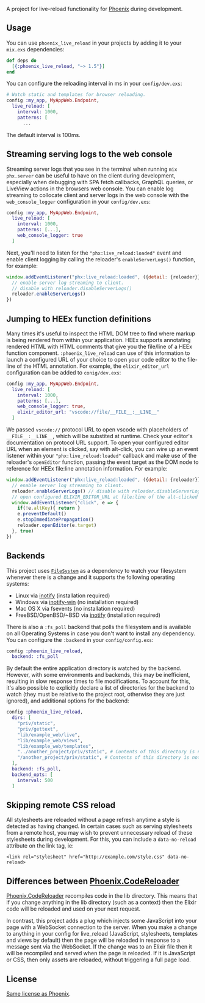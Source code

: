A project for live-reload functionality for [Phoenix](http://github.com/phoenixframework/phoenix) during development.

## Usage

You can use `phoenix_live_reload` in your projects by adding it to your `mix.exs` dependencies:

```elixir
def deps do
  [{:phoenix_live_reload, "~> 1.5"}]
end
```

You can configure the reloading interval in ms in your `config/dev.exs`:

```elixir
# Watch static and templates for browser reloading.
config :my_app, MyAppWeb.Endpoint,
  live_reload: [
    interval: 1000,
    patterns: [
      ...
```

The default interval is 100ms.


## Streaming serving logs to the web console

Streaming server logs that you see in the terminal when running `mix phx.server` can be useful to have on the client during development, especially when debugging with SPA fetch callbacks, GraphQL queries, or LiveView actions in the browsers web console. You can enable log streaming to collocate client and server logs in the web console with the `web_console_logger` configuration in your `config/dev.exs`:

```elixir
config :my_app, MyAppWeb.Endpoint,
  live_reload: [
    interval: 1000,
    patterns: [...],
    web_console_logger: true
  ]
```

Next, you'll need to listen for the `"phx:live_reload:loaded"` event and enable client logging by calling the reloader's `enableServerLogs()` function, for example:

```javascript
window.addEventListener("phx:live_reload:loaded", ({detail: {reloader}}) => {
  // enable server log streaming to client.
  // disable with reloader.disableServerLogs()
  reloader.enableServerLogs()
})
```

## Jumping to HEEx function definitions

Many times it's useful to inspect the HTML DOM tree to find where markup is being rendered from within your application. HEEx supports annotating rendered HTML with HTML comments that give you the file/line of a HEEx function component. `:phoenix_live_reload` can use of this information to launch a configured URL of your choice to open your code editor to the file-line of the HTML annotation. For example, the `elixir_editor_url` configuration can be added to `conig/dev.exs`:

```elixir
config :my_app, MyAppWeb.Endpoint,
  live_reload: [
    interval: 1000,
    patterns: [...],
    web_console_logger: true,
    elixir_editor_url: "vscode://file/__FILE__:__LINE__"
  ]
```

We passed `vscode://` protocol URL to open vscode with placeholders of `__FILE__:__LINE__`, which will be substited at runtime. Check your editor's documentation on protocol URL support. To open your configured editor URL when an element is clicked, say with alt-click, you can wire up an event listener within your `"phx:live_reload:loaded"` callback and make use of the reloader's `openEditor` function, passing the event target as the DOM node to reference for HEEx file:line annotation information. For example:

```javascript
window.addEventListener("phx:live_reload:loaded", ({detail: {reloader}}) => {
  // enable server log streaming to client.
  reloader.enableServerLogs() // disable with reloader.disableServerLogs()
  // open configured ELIXIR_EDITOR_URL at file:line of the alt-clicked element's HEEx component
  window.addEventListener("click", e => {
    if(!e.altKey){ return }
    e.preventDefault()
    e.stopImmediatePropagation()
    reloader.openEditor(e.target)
  }, true)
})
```

## Backends

This project uses [`FileSystem`](https://github.com/falood/file_system) as a dependency to watch your filesystem whenever there is a change and it supports the following operating systems:

* Linux via [inotify](https://github.com/rvoicilas/inotify-tools/wiki) (installation required)
* Windows via [inotify-win](https://github.com/thekid/inotify-win) (no installation required)
* Mac OS X via fsevents (no installation required)
* FreeBSD/OpenBSD/~BSD via [inotify](https://github.com/rvoicilas/inotify-tools/wiki) (installation required)

There is also a `:fs_poll` backend that polls the filesystem and is available on all Operating Systems in case you don't want to install any dependency. You can configure the `:backend` in your `config/config.exs`:

```elixir
config :phoenix_live_reload,
  backend: :fs_poll
```

By default the entire application directory is watched by the backend. However, with some environments and backends, this may be inefficient, resulting in slow response times to file modifications. To account for this, it's also possible to explicitly declare a list of directories for the backend to watch (they must be relative to the project root, otherwise they are just ignored), and additional options for the backend:

```elixir
config :phoenix_live_reload,
  dirs: [
    "priv/static",
    "priv/gettext",
    "lib/example_web/live",
    "lib/example_web/views",
    "lib/example_web/templates",
    "../another_project/priv/static", # Contents of this directory is not watched
    "/another_project/priv/static", # Contents of this directory is not watched
  ],
  backend: :fs_poll,
  backend_opts: [
    interval: 500
  ]
```


## Skipping remote CSS reload

All stylesheets are reloaded without a page refresh anytime a style is detected as having changed. In certain cases such as serving stylesheets from a remote host, you may wish to prevent unnecessary reload of these stylesheets during development. For this, you can include a `data-no-reload` attribute on the link tag, ie:

    <link rel="stylesheet" href="http://example.com/style.css" data-no-reload>

## Differences between [Phoenix.CodeReloader](https://hexdocs.pm/phoenix/Phoenix.CodeReloader.html#content)

[Phoenix.CodeReloader](https://hexdocs.pm/phoenix/Phoenix.CodeReloader.html#content) recompiles code in the lib directory. This means that if you change anything in the lib directory (such as a context) then the Elixir code will be reloaded and used on your next request.

In contrast, this project adds a plug which injects some JavaScript into your page with a WebSocket connection to the server. When you make a change to anything in your config for live\_reload (JavaScript, stylesheets, templates and views by default) then the page will be reloaded in response to a message sent via the WebSocket. If the change was to an Elixir file then it will be recompiled and served when the page is reloaded. If it is JavaScript or CSS, then only assets are reloaded, without triggering a full page load.

## License

[Same license as Phoenix](https://github.com/phoenixframework/phoenix/blob/master/LICENSE.md).
